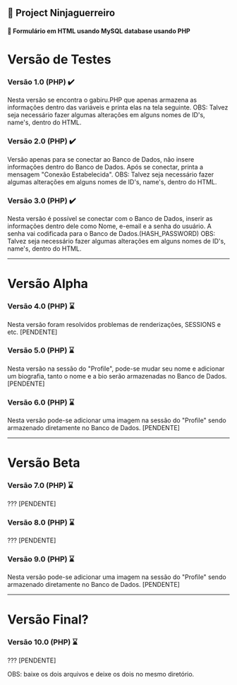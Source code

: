 ## 📝 Project Ninjaguerreiro

#### 📜 Formulário em HTML usando MySQL database usando PHP

# Versão de Testes

### Versão 1.0 (PHP) ✔️
Nesta versão se encontra o gabiru.PHP que apenas armazena as informações dentro das variáveis e printa elas na tela seguinte.
OBS: Talvez seja necessário fazer algumas alterações em alguns nomes de ID's, name's, dentro do HTML.

### Versão 2.0 (PHP) ✔️

Versão apenas para se conectar ao Banco de Dados, não insere informações dentro do Banco de Dados. Após se conectar, printa a mensagem "Conexão Estabelecida". 
OBS: Talvez seja necessário fazer algumas alterações em alguns nomes de ID's, name's, dentro do HTML.

### Versão 3.0 (PHP) ✔️

Nesta versão é possível se conectar com o Banco de Dados, inserir as informações dentro dele como Nome, e-email e a senha do usuário. A senha vai codificada para o Banco de Dados.(HASH_PASSWORD)
OBS: Talvez seja necessário fazer algumas alterações em alguns nomes de ID's, name's, dentro do HTML.

--- 

# Versão Alpha

### Versão 4.0 (PHP) ⌛

Nesta versão foram resolvidos problemas de renderizações, SESSIONS e etc.
[PENDENTE]


### Versão 5.0 (PHP) ⌛

Nesta versão na sessão do "Profile", pode-se mudar seu nome e adicionar um biografia, tanto o nome e a bio serão armazenadas no Banco de Dados.
[PENDENTE]

### Versão 6.0 (PHP) ⌛ 

Nesta versão pode-se adicionar uma imagem na sessão do "Profile" sendo armazenado diretamente no Banco de Dados.
[PENDENTE]

---

# Versão Beta

### Versão 7.0 (PHP) ⌛

???
[PENDENTE]

### Versão 8.0 (PHP) ⌛

???
[PENDENTE]

### Versão 9.0 (PHP) ⌛ 

Nesta versão pode-se adicionar uma imagem na sessão do "Profile" sendo armazenado diretamente no Banco de Dados.
[PENDENTE]

---

# Versão Final?

### Versão 10.0 (PHP) ⌛ 

???
[PENDENTE]

OBS: baixe os dois arquivos e deixe os dois no mesmo diretório.
